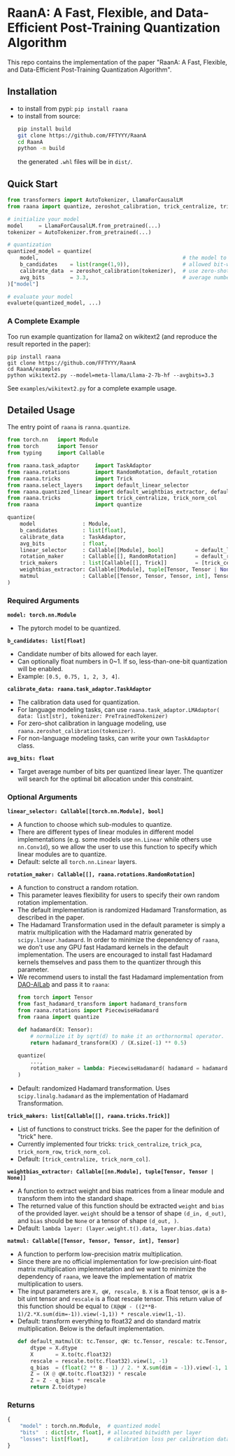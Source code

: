 # RaanA: A Fast, Flexible, and Data-Efficient Post-Training Quantization Algorithm

This repo contains the implementation of the paper "RaanA: A Fast, Flexible, and Data-Efficient Post-Training Quantization Algorithm".

## Installation

- to install from pypi: `pip install raana`
- to install from source: 
    ```sh
    pip install build 
    git clone https://github.com/FFTYYY/RaanA
    cd RaanA
    python -m build 
    ```
    the generated `.whl` files will be in `dist/`.

## Quick Start

```python
from transformers import AutoTokenizer, LlamaForCausalLM
from raana import quantize, zeroshot_calibration, trick_centralize, trick_norm_row

# initialize your model
model     = LlamaForCausalLM.from_pretrained(...)
tokenizer = AutoTokenizer.from_pretrained(...)

# quantization
quantized_model = quantize(
    model,                                              # the model to quantize
    b_candidates    = list(range(1,9)),                 # allowed bit-width
    calibrate_data  = zeroshot_calibration(tokenizer),  # use zero-shot calibration
    avg_bits        = 3.3,                              # average number of bits
)["model"]

# evaluate your model
evaluete(quantized_model, ...)
```

### A Complete Example
Too run example quantization for llama2 on wikitext2 (and reproduce the result reported in the paper):
```
pip install raana
git clone https://github.com/FFTYYY/RaanA
cd RaanA/examples
python wikitext2.py --model=meta-llama/Llama-2-7b-hf --avgbits=3.3
```
See `examples/wikitext2.py` for a complete example usage.

## Detailed Usage

The entry point of `raana` is `ranna.quantize`.

```python
from torch.nn   import Module
from torch      import Tensor
from typing     import Callable

from raana.task_adaptor     import TaskAdaptor
from raana.rotations        import RandomRotation, default_rotation
from raana.tricks           import Trick
from raana.select_layers    import default_linear_selector
from raana.quantized_linear import default_weightbias_extractor, default_matmul
from raana.tricks           import trick_centralize, trick_norm_col
from raana                  import quantize

quantize(
    model               : Module,
    b_candidates        : list[float],
    calibrate_data      : TaskAdaptor,
    avg_bits            : float,
    linear_selector     : Callable[[Module], bool]          = default_linear_selector,
    rotation_maker      : Callable[[], RandomRotation]      = default_rotation,
    trick_makers        : list[Callable[[], Trick]]         = [trick_centralize, trick_norm_col],
    weightbias_extractor: Callable[[Module], tuple[Tensor, Tensor | None]] = default_weightbias_extractor,
    matmul              : Callable[[Tensor, Tensor, Tensor, int], Tensor]  = default_matmul,
)
```

### Required Arguments

**`model: torch.nn.Module`**
- The pytorch model to be quantized.
  
**`b_candidates: list[float]`**
- Candidate number of bits allowed for each layer.
- Can optionally float numbers in 0~1. If so, less-than-one-bit quantization will be enabled.
- Example: `[0.5, 0.75, 1, 2, 3, 4]`.

**`calibrate_data: raana.task_adaptor.TaskAdaptor`**
- The calibration data used for quantization.
- For language modeling tasks, can use `raana.task_adaptor.LMAdaptor( data: list[str], tokenizer: PreTrainedTokenizer)`
- For zero-shot calibration in language modeling, use `raana.zeroshot_calibration(tokenizer)`.
- For non-language modeling tasks, can write your own `TaskAdaptor` class. 

**`avg_bits: float`**

- Target average number of bits per quantized linear layer. The quantizer will search for the optimal bit allocation under this constraint.

### Optional Arguments

**`linear_selector: Callable[[torch.nn.Module], bool]`**
- A function to choose which sub-modules to quantize.
- There are different types of linear modules in different model implementations (e.g. some models use `nn.Linear` while others use `nn.Conv1d`), so we allow the user to use this function to specify which linear modules are to quantize.
- Default: selcte all `torch.nn.Linear` layers.


**`rotation_maker: Callable[[], raana.rotations.RandomRotation]`**
- A function to construct a random rotation.
- This parameter leaves flexibility for users to specify their own random rotation implementation.
- The default implementation is randomized Hadamard Transformation, as described in the paper. 
- The Hadamard Transformation used in the default parameter is simply a matrix multiplication with the Hadamard matrix generated by `scipy.linear.hadamard`. In order to minimize the dependency of `raana`, we don't use any GPU fast Hadamard kernels in the default implementation. The users are encouraged to install fast Hadamard kernels themselves and pass them to the quantizer through this parameter.
- We recommend users to install the fast Hadamard implementation from [DAO-AILab](https://github.com/Dao-AILab/fast-hadamard-transform) and pass it to `raana`:
    ```python
    from torch import Tensor
    from fast_hadamard_transform import hadamard_transform
    from raana.rotations import PiecewiseHadamard
    from raana import quantize

    def hadamard(X: Tensor):
        # normalize it by sqrt(d) to make it an orthornormal operator.
        return hadamard_transform(X) / (X.size(-1) ** 0.5) 

    quantize(
        ..., 
        rotation_maker = lambda: PiecewiseHadamard( hadamard = hadamard )
    )
    ```
- Default: randomized Hadamard transformation. Uses `scipy.linalg.hadamard` as the implementation of Hadamard Transformation.

**`trick_makers: list[Callable[[], raana.tricks.Trick]]`**
- List of functions to construct tricks. See the paper for the definition of "trick" here.
- Currently implemented four tricks: `trick_centralize`, `trick_pca`, `trick_norm_row`, `trick_norm_col`.
- Default: `[trick_centralize, trick_norm_col]`.

**`weightbias_extractor: Callable[[nn.Module], tuple[Tensor, Tensor | None]]`**
- A function to extract weight and bias matrices from a linear module and transform them into the standard shape.
- The returned value of this function should be extracted `weight` and `bias` of the provided layer. `weight` should be a tensor of shape `(d_in, d_out)`, and `bias` should be `None` or a tensor of shape `(d_out, )`.
- Default: `lambda layer: (layer.weight.t().data, layer.bias.data)`

**`matmul: Callable[[Tensor, Tensor, Tensor, int], Tensor]`**
- A function to perform low-precision matrix multiplication.
- Since there are no official implementation for low-precision uint-float matrix multiplication implemnetation and we want to minimize the dependency of `raana`, we leave the implementation of matrix multiplication to users.
- The input parameters are `X, qW, rescale, B`. `X` is a float tensor, `qW` is a `B`-bit uint tensor and `rescale` is a float rescale tensor. This return value of this function should be equal to `(X@qW - ((2**B-1)/2.*X.sum(dim=-1)).view(-1,1)) * rescale.view(1,-1)`. 
- Default: transform everything to float32 and do standard matrix multiplication. Below is the default implementation.
    ```python
    def default_matmul(X: tc.Tensor, qW: tc.Tensor, rescale: tc.Tensor, B: int):
        dtype = X.dtype
        X       = X.to(tc.float32)
        rescale = rescale.to(tc.float32).view(1, -1)
        q_bias  = (float(2 ** B - 1) / 2. * X.sum(dim = -1)).view(-1, 1)
        Z = (X @ qW.to(tc.float32)) * rescale
        Z = Z - q_bias * rescale
        return Z.to(dtype)
    ```

### Returns
```python
{
    "model" : torch.nn.Module,  # quantized model
    "bits"  : dict[str, float], # allocated bitwidth per layer
    "losses": list[float],      # calibration loss per calibration data
}
```

